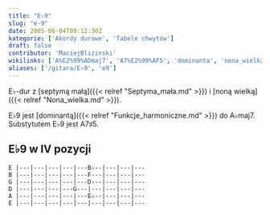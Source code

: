 ```yaml
---
title: "E♭9"
slug: "e-9"
date: 2005-06-04T09:12:30Z
kategorie: ['Akordy durowe', 'Tabele chwytów']
draft: false
contributor: 'MaciejBlizinski'
wikilinks: ['A%E2%99%ADmaj7', 'A7%E2%99%AF5', 'dominanta', 'nona_wielka', 'septyma_ma%C5%82a']
aliases: ['/gitara/E♭9', 'e9']
---
```

E♭-dur z [septymą małą]({{< relref "Septyma_mała.md" >}}) i [noną
wielką]({{< relref "Nona_wielka.md" >}}).

E♭9 jest [dominantą]({{< relref "Funkcje_harmoniczne.md" >}}) do
A♭maj7<!-- link nie odnosił się do niczego: 'E♭9' ('content/E♭9.md') links to 'A♭maj7' ('content/A♭maj7.md') and that does not exist -->. Substytutem E♭9 jest
A7♯5<!-- link nie odnosił się do niczego: 'E♭9' ('content/E♭9.md') links to 'A7♯5' ('content/A7♯5.md') and that does not exist -->.

## E♭9 w IV pozycji


```
E |---|---|---|---|---B♭--|---|---|---
B |---|---|---|---|---F---|---|---|---
G |---|---|---|---|---D♭--|---|---|---
D |---|---|---|---G---|---|---|---|---
A |---|---|---|---|---E♭--|---|---|---
E |---|---|---|---|---|---|---|---|---
```



